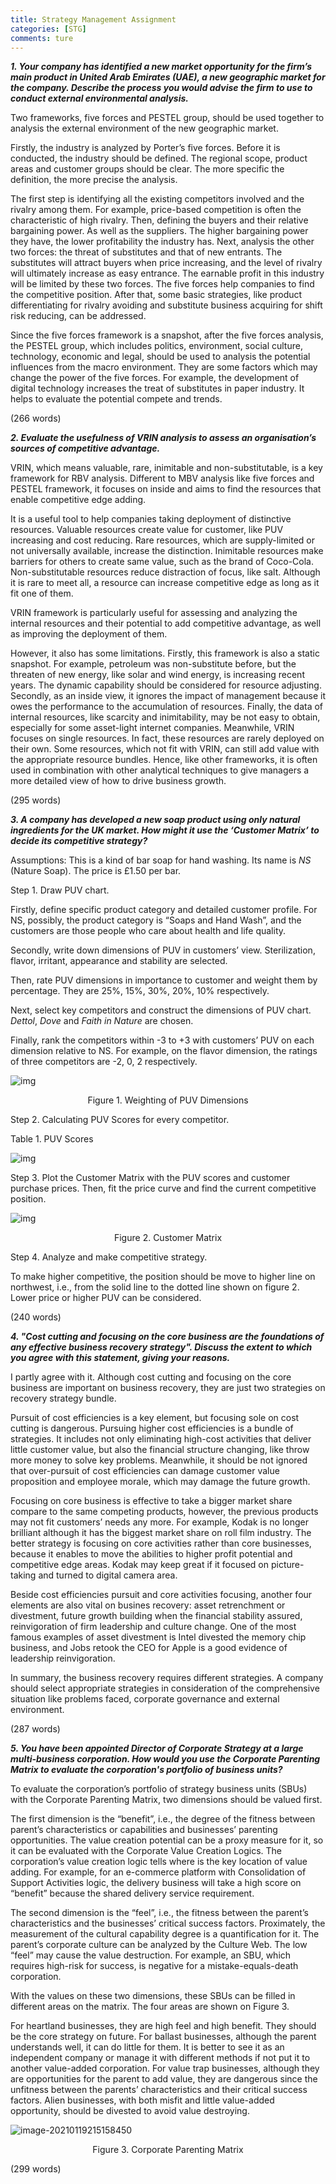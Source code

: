 ```yaml
---
title: Strategy Management Assignment
categories: [STG]
comments: ture
---
```



***1. Your company has identified a new market opportunity for the firm’s main product in United Arab Emirates (UAE), a new geographic market for the company. Describe the process you would advise the firm to use to conduct external environmental analysis.***

Two frameworks, five forces and PESTEL group, should be used together to analysis the external environment of the new geographic market. 

Firstly, the industry is analyzed by Porter’s five forces. Before it is conducted, the industry should be defined. The regional scope, product areas and customer groups should be clear. The more specific the definition, the more precise the analysis. 

The first step is identifying all the existing competitors involved and the rivalry among them. For example, price-based competition is often the characteristic of high rivalry. Then, defining the buyers and their relative bargaining power. As well as the suppliers. The higher bargaining power they have, the lower profitability the industry has. Next, analysis the other two forces: the threat of substitutes and that of new entrants. The substitutes will attract buyers when price increasing, and the level of rivalry will ultimately increase as easy entrance. The earnable profit in this industry will be limited by these two forces. The five forces help companies to find the competitive position. After that, some basic strategies, like product differentiating for rivalry avoiding and substitute business acquiring for shift risk reducing, can be addressed. 

Since the five forces framework is a snapshot, after the five forces analysis, the PESTEL group, which includes politics, environment, social culture, technology, economic and legal, should be used to analysis the potential influences from the macro environment. They are some factors which may change the power of the five forces. For example, the development of digital technology increases the treat of substitutes in paper industry. It helps to evaluate the potential compete and trends.

(266 words)

***2. Evaluate the usefulness of VRIN analysis to assess an organisation’s sources of competitive advantage.***

VRIN, which means valuable, rare, inimitable and non-substitutable, is a key framework for RBV analysis. Different to MBV analysis like five forces and PESTEL framework, it focuses on inside and aims to find the resources that enable competitive edge adding. 

It is a useful tool to help companies taking deployment of distinctive resources. Valuable resources create value for customer, like PUV increasing and cost reducing. Rare resources, which are supply-limited or not universally available, increase the distinction. Inimitable resources make barriers for others to create same value, such as the brand of Coco-Cola. Non-substitutable resources reduce distraction of focus, like salt. Although it is rare to meet all, a resource can increase competitive edge as long as it fit one of them. 

VRIN framework is particularly useful for assessing and analyzing the internal resources and their potential to add competitive advantage, as well as improving the deployment of them. 

However, it also has some limitations. Firstly, this framework is also a static snapshot. For example, petroleum was non-substitute before, but the threaten of new energy, like solar and wind energy, is increasing recent years. The dynamic capability should be considered for resource adjusting. Secondly, as an inside view, it ignores the impact of management because it owes the performance to the accumulation of resources. Finally, the data of internal resources, like scarcity and inimitability, may be not easy to obtain, especially for some asset-light internet companies. Meanwhile, VRIN focuses on single resources. In fact, these resources are rarely deployed on their own. Some resources, which not fit with VRIN, can still add value with the appropriate resource bundles. Hence, like other frameworks, it is often used in combination with other analytical techniques to give managers a more detailed view of how to drive business growth.

(295 words)

***3. A company has developed a new soap product using only natural ingredients for the UK market. How might it use the ‘Customer Matrix’ to decide its competitive strategy?*** 

Assumptions: This is a kind of bar soap for hand washing. Its name is *NS* (Nature Soap). The price is £1.50 per bar.

Step 1. Draw PUV chart.

Firstly, define specific product category and detailed customer profile. For NS, possibly, the product category is “Soaps and Hand Wash”, and the customers are those people who care about health and life quality.

Secondly, write down dimensions of PUV in customers’ view. Sterilization, flavor, irritant, appearance and stability are selected.

Then, rate PUV dimensions in importance to customer and weight them by percentage. They are 25%, 15%, 30%, 20%, 10% respectively. 

Next, select key competitors and construct the dimensions of PUV chart. *Dettol*, *Dove* and *Faith in Nature* are chosen.

Finally, rank the competitors within -3 to +3 with customers’ PUV on each dimension relative to NS. For example, on the flavor dimension, the ratings of three competitors are -2, 0, 2 respectively.

 

![img](/assets/img/Pic_STG/Assignment_Figure1.jpg) 

<center>Figure 1. Weighting of PUV Dimensions</center>

 

 

Step 2. Calculating PUV Scores for every competitor.

Table 1. PUV Scores

![img](/assets/img/Pic_STG/Assignment_Figure2.png) 

Step 3. Plot the Customer Matrix with the PUV scores and customer purchase prices. Then, fit the price curve and find the current competitive position.

![img](/assets/img/Pic_STG/Assignment_Figure2.png) 

<center>Figure 2. Customer Matrix</center>

Step 4. Analyze and make competitive strategy.

To make higher competitive, the position should be move to higher line on northwest, i.e., from the solid line to the dotted line shown on figure 2. Lower price or higher PUV can be considered.

(240 words)

***4. "Cost cutting and focusing on the core business are the foundations of any effective business recovery strategy". Discuss the extent to which you agree with this statement, giving your reasons.*** 

I partly agree with it. Although cost cutting and focusing on the core business are important on business recovery, they are just two strategies on recovery strategy bundle. 

Pursuit of cost efficiencies is a key element, but focusing sole on cost cutting is dangerous. Pursuing higher cost efficiencies is a bundle of strategies. It includes not only eliminating high-cost activities that deliver little customer value, but also the financial structure changing, like throw more money to solve key problems. Meanwhile, it should be not ignored that over-pursuit of cost efficiencies can damage customer value proposition and employee morale, which may damage the future growth.

Focusing on core business is effective to take a bigger market share compare to the same competing products, however, the previous products may not fit customers’ needs any more. For example, Kodak is no longer brilliant although it has the biggest market share on roll film industry. The better strategy is focusing on core activities rather than core businesses, because it enables to move the abilities to higher profit potential and competitive edge areas. Kodak may keep great if it focused on picture-taking and turned to digital camera area. 

Beside cost efficiencies pursuit and core activities focusing, another four elements are also vital on busines recovery: asset retrenchment or divestment, future growth building when the financial stability assured, reinvigoration of firm leadership and culture change. One of the most famous examples of asset divestment is Intel divested the memory chip business, and Jobs retook the CEO for Apple is a good evidence of leadership reinvigoration. 

In summary, the business recovery requires different strategies. A company should select appropriate strategies in consideration of the comprehensive situation like problems faced, corporate governance and external environment. 

(287 words)

***5. You have been appointed Director of Corporate Strategy at a large multi-business corporation. How would you use the Corporate Parenting Matrix to evaluate the corporation's portfolio of business units?***

To evaluate the corporation’s portfolio of strategy business units (SBUs) with the Corporate Parenting Matrix, two dimensions should be valued first.

The first dimension is the “benefit”, i.e., the degree of the fitness between parent’s characteristics or capabilities and businesses’ parenting opportunities. The value creation potential can be a proxy measure for it, so it can be evaluated with the Corporate Value Creation Logics. The corporation’s value creation logic tells where is the key location of value adding. For example, for an e-commerce platform with Consolidation of Support Activities logic, the delivery business will take a high score on “benefit” because the shared delivery service requirement.

The second dimension is the “feel”, i.e., the fitness between the parent’s characteristics and the businesses’ critical success factors. Proximately, the measurement of the cultural capability degree is a quantification for it. The parent’s corporate culture can be analyzed by the Culture Web. The low “feel” may cause the value destruction. For example, an SBU, which requires high-risk for success, is negative for a mistake-equals-death corporation.

With the values on these two dimensions, these SBUs can be filled in different areas on the matrix. The four areas are shown on Figure 3.

For heartland businesses, they are high feel and high benefit. They should be the core strategy on future. For ballast businesses, although the parent understands well, it can do little for them. It is better to see it as an independent company or manage it with different methods if not put it to another value-added corporation. For value trap businesses, although they are opportunities for the parent to add value, they are dangerous since the unfitness between the parents’ characteristics and their critical success factors. Alien businesses, with both misfit and little value-added opportunity, should be divested to avoid value destroying.

![image-20210119215158450](/assets/img/Pic_STG/Assignment_Figure3.jpg)

<center>Figure 3. Corporate Parenting Matrix</center>

(299 words)